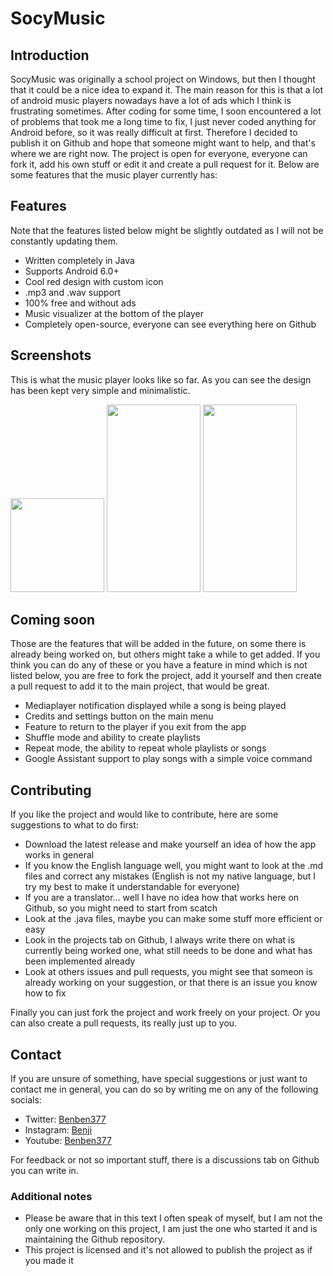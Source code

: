 # SocyMusic

## Introduction
SocyMusic was originally a school project on Windows, but then I thought that it could be a nice idea to expand it. The main reason for this is that a lot of android music players nowadays have a lot of ads which I think is frustrating sometimes. After coding for some time, I soon encountered a lot of problems that took me a long time to fix, I just never coded anything for Android before, so it was really difficult at first. Therefore I decided to publish it on Github and hope that someone might want to help, and that's where we are right now. The project is open for everyone, everyone can fork it, add his own stuff or edit it and create a pull request for it. Below are some features that the music player currently has:

## Features
Note that the features listed below might be slightly outdated as I will not be constantly updating them.
- Written completely in Java
- Supports Android 6.0+
- Cool red design with custom icon
- .mp3 and .wav support
- 100% free and without ads
- Music visualizer at the bottom of the player
- Completely open-source, everyone can see everything here on Github

## Screenshots
This is what the music player looks like so far. As you can see the design has been kept very simple and minimalistic.

<img src="https://user-images.githubusercontent.com/50681275/119388676-e6692c00-bcca-11eb-8569-244e41e765d3.jpg" width="150" height="150">  <img src="https://user-images.githubusercontent.com/50681275/119388697-eb2de000-bcca-11eb-97f6-00b4c7d5daf9.jpg" width="150" height="300">  <img src="https://user-images.githubusercontent.com/50681275/119388684-e8cb8600-bcca-11eb-983b-2311b8a9a441.jpg" width="150" height="300">

## Coming soon
Those are the features that will be added in the future, on some there is already being worked on, but others might take a while to get added. If you think you can do any of these or you have a feature in mind which is not listed below, you are free to fork the project, add it yourself and then create a pull request to add it to the main project, that would be great.

- Mediaplayer notification displayed while a song is being played
- Credits and settings button on the main menu
- Feature to return to the player if you exit from the app
- Shuffle mode and ability to create playlists
- Repeat mode, the ability to repeat whole playlists or songs
- Google Assistant support to play songs with a simple voice command

## Contributing
If you like the project and would like to contribute, here are some suggestions to what to do first:
- Download the latest release and make yourself an idea of how the app works in general
- If you know the English language well, you might want to look at the .md files and correct any mistakes (English is not my native language, but I try my best to make it understandable for everyone)
- If you are a translator... well I have no idea how that works here on Github, so you might need to start from scatch
- Look at the .java files, maybe you can make some stuff more efficient or easy
- Look in the projects tab on Github, I always write there on what is currently being worked one, what still needs to be done and what has been implemented already
- Look at others issues and pull requests, you might see that someon is already working on your suggestion, or that there is an issue you know how to fix

Finally you can just fork the project and work freely on your project. Or you can also create a pull requests, its really just up to you.

## Contact
If you are unsure of something, have special suggestions or just want to contact me in general, you can do so by writing me on any of the following socials:
- Twitter: [Benben377](https://twitter.com/Benben377)
- Instagram: [Benji](https://www.instagram.com/benji_the_one/)
- Youtube: [Benben377](https://www.youtube.com/channel/UCgkbKNjZCFy9EiToD5MK4O)

For feedback or not so important stuff, there is a discussions tab on Github you can write in.

### Additional notes
- Please be aware that in this text I often speak of myself, but I am not the only one working on this project, I am just the one who started it and is maintaining the Github repository.
- This project is licensed and it's not allowed to publish the project as if you made it

